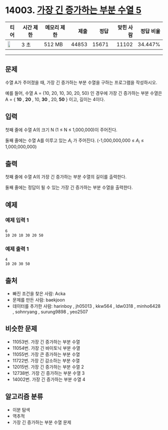 # 14003. [가장 긴 증가하는 부분 수열 5](https://www.acmicpc.net/problem/14003)

| 티어 | 시간 제한 | 메모리 제한 | 제출 | 정답 | 맞힌 사람 | 정답 비율 |
|---|---|---|---:|---:|---:|---:|
| <img src="https://static.solved.ac/tier_small/16.svg" width="50%" /> | 3 초 | 512 MB | 44853 | 15671 | 11102 | 34.447% |

---

## 문제

수열 A가 주어졌을 때, 가장 긴 증가하는 부분 수열을 구하는 프로그램을 작성하시오.

예를 들어, 수열 A = {10, 20, 10, 30, 20, 50} 인 경우에 가장 긴 증가하는 부분 수열은 A = { **10** ,  **20** , 10,  **30** , 20,  **50** } 이고, 길이는 4이다.

## 입력

첫째 줄에 수열 A의 크기 N (1 ≤ N ≤ 1,000,000)이 주어진다.

둘째 줄에는 수열 A를 이루고 있는 $A_{i}$
가 주어진다. (-1,000,000,000 ≤ $A_{i}$
≤ 1,000,000,000)

## 출력

첫째 줄에 수열 A의 가장 긴 증가하는 부분 수열의 길이를 출력한다.

둘째 줄에는 정답이 될 수 있는 가장 긴 증가하는 부분 수열을 출력한다.

## 예제

### 예제 입력 1

```
6
10 20 10 30 20 50
```

### 예제 출력 1

```
4
10 20 30 50
```

## 출처

- 빠진 조건을 찾은 사람: Acka
- 문제를 만든 사람: baekjoon
- 데이터를 추가한 사람: harinboy , jh05013 , kkw564 , ldw0318 , minho6428 , sohnryang , surung9898 , yeo2507

## 비슷한 문제

- 11053번. 가장 긴 증가하는 부분 수열
- 11054번. 가장 긴 바이토닉 부분 수열
- 11055번. 가장 큰 증가하는 부분 수열
- 11722번. 가장 긴 감소하는 부분 수열
- 12015번. 가장 긴 증가하는 부분 수열 2
- 12738번. 가장 긴 증가하는 부분 수열 3
- 14002번. 가장 긴 증가하는 부분 수열 4

## 알고리즘 분류

- 이분 탐색
- 역추적
- 가장 긴 증가하는 부분 수열 문제

